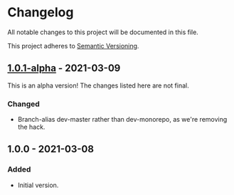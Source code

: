 # Changelog
All notable changes to this project will be documented in this file.

This project adheres to [Semantic Versioning](https://semver.org/spec/v2.0.0.html).

## [1.0.1-alpha] - 2021-03-09

This is an alpha version! The changes listed here are not final.

### Changed
- Branch-alias dev-master rather than dev-monorepo, as we're removing the hack.

## 1.0.0 - 2021-03-08
### Added
- Initial version.

[1.0.1-alpha]: https://github.com/Automattic/jetpack-changelogger/compare/1.0.0...1.0.1-alpha
